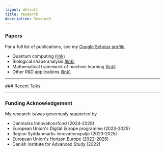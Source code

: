 ```yaml
---
layout: default
title: research
description: Research
---
```


### Papers
For a full list of publications, see my [Google Scholar profile](https://scholar.google.com/citations?user=ZJz-eI0AAAAJ&hl=en&authuser=1). 

* Quantum computing [(link)](../research/quantum.html)
* Biological shape analysis [(link)](../research/shape.html)
* Mathematical framework of machine learning [(link)](../research/ml.html)
* Other R&D applications [(link)](../research/other.html)

<hr />	
### Recent Talks

<hr />	

### Funding Acknowledgement
My research is/was generously supported by
* Danmarks Innovationsfond (2024-2029)
* European Union's Digital Europe programme (2023-2025)
* Region Syddanmarks Innovationspulje (2023-2025)
* European Union's Horizon Europe (2022-2026)
* Danish Institute for Advanced Study (2022)

<br />
<br />
<br />
<br />
<br />

